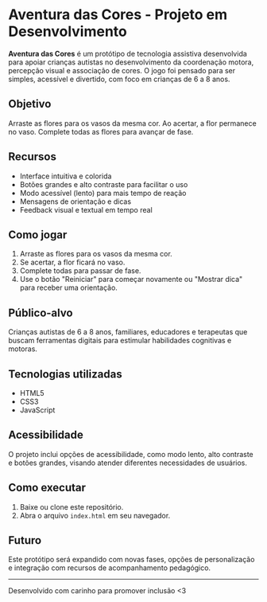 # Aventura das Cores - Projeto em Desenvolvimento

**Aventura das Cores** é um protótipo de tecnologia assistiva desenvolvida para apoiar crianças autistas no desenvolvimento da coordenação motora, percepção visual e associação de cores. O jogo foi pensado para ser simples, acessível e divertido, com foco em crianças de 6 a 8 anos.

## Objetivo

Arraste as flores para os vasos da mesma cor. Ao acertar, a flor permanece no vaso. Complete todas as flores para avançar de fase.

## Recursos

- Interface intuitiva e colorida
- Botões grandes e alto contraste para facilitar o uso
- Modo acessível (lento) para mais tempo de reação
- Mensagens de orientação e dicas
- Feedback visual e textual em tempo real

## Como jogar

1. Arraste as flores para os vasos da mesma cor.
2. Se acertar, a flor ficará no vaso.
3. Complete todas para passar de fase.
4. Use o botão "Reiniciar" para começar novamente ou "Mostrar dica" para receber uma orientação.

## Público-alvo

Crianças autistas de 6 a 8 anos, familiares, educadores e terapeutas que buscam ferramentas digitais para estimular habilidades cognitivas e motoras.

## Tecnologias utilizadas

- HTML5
- CSS3
- JavaScript

## Acessibilidade

O projeto inclui opções de acessibilidade, como modo lento, alto contraste e botões grandes, visando atender diferentes necessidades de usuários.

## Como executar

1. Baixe ou clone este repositório.
2. Abra o arquivo `index.html` em seu navegador.

## Futuro

Este protótipo será expandido com novas fases, opções de personalização e integração com recursos de acompanhamento pedagógico.

---

Desenvolvido com carinho para promover inclusão <3
